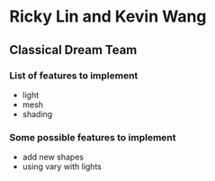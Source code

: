 # Ricky Lin and Kevin Wang

## Classical Dream Team

### List of features to implement

- light
- mesh
- shading

### Some possible features to implement

- add new shapes
- using vary with lights
